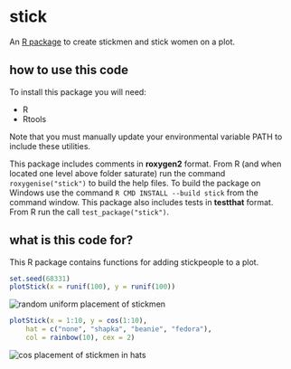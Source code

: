 stick
========

An [R package](http://www.r-project.org/) to create stickmen and stick women on a plot.

how to use this code
--------

To install this package you will need:
* R
* Rtools

Note that you must manually update your environmental variable PATH to include these utilities.

This package includes comments in **roxygen2** format. 
From R (and when located one level above folder saturate) run the command 
`roxygenise("stick")` to build the help files. 
To build the package on Windows use the command `R CMD INSTALL --build stick` from the command window.
This package also includes tests in **testthat** format. From R run the call `test_package("stick")`.

what is this code for?
--------

This R package contains functions for adding stickpeople to a plot.

```R
set.seed(68331)
plotStick(x = runif(100), y = runif(100))
```

![random uniform placement of stickmen](https://github.com/EconometricsBySimulation/R-Graphics/edit/master/plotStick_runif100.png "plotStick(x = runif(100), y = runif(100))")

```R
plotStick(x = 1:10, y = cos(1:10),
    hat = c("none", "shapka", "beanie", "fedora"), 
    col = rainbow(10), cex = 2)
```

![cos placement of stickmen in hats](https://github.com/EconometricsBySimulation/R-Graphics/edit/master/plotStick_cos_1_10.png "plotStick(x = 1:10, y = cos(1:10),
    hat = c('none', 'shapka', 'beanie', 'fedora'), 
    col = rainbow(10), cex = 2)")


